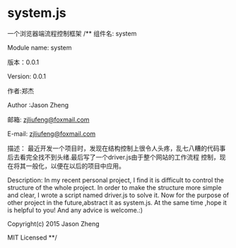 # system.js
一个浏览器端流程控制框架
/**
组件名:  system

Module name: system

版本：0.0.1

Version: 0.0.1

作者:郑杰

Author :Jason Zheng

邮箱: zjliufeng@foxmail.com

E-mail: zjliufeng@foxmail.com

描述：
最近开发一个项目时，发现在结构控制上很令人头疼，乱七八糟的代码事后去看完全找不到头绪.最后写了一个driver.js由于整个网站的工作流程
控制，现在将其一般化，以便在以后的项目中应用。

Description:
In my recent personal project, I find it is difficult to control the structure of the whole project. In order to make the structure more  simple and clear, I wrote
a script named driver.js to  solve it. Now for the purpose of other project in the future,abstract it as system.js.  At the same time ,hope it  is helpful to you! And any
advice is welcome.:)


Copyright(c) 2015 Jason Zheng

MIT Licensed
 **/
